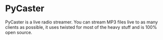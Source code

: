 # PyCaster
PyCaster is a live radio streamer. You can stream MP3 files live to as many clients as possible, it uses twisted for most of the heavy stuff and is 100% open source.
